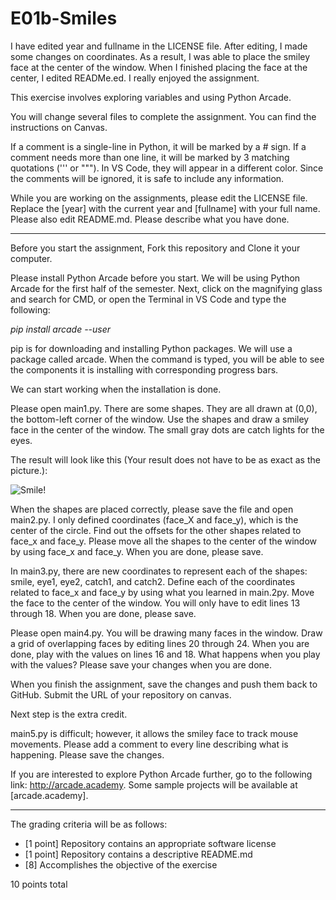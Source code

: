 # E01b-Smiles
I have edited year and fullname in the LICENSE file. After editing, I made some changes on coordinates. As a result, I was able to place the smiley face at the center of the window. When I finished placing the face at the center, I edited READMe.ed. I really enjoyed the assignment. 

This exercise involves exploring variables and using Python Arcade. 

You will change several files to complete the assignment. You can find the instructions on Canvas.

If a comment is a single-line in Python, it will be marked by a # sign. If a comment needs more than one line, it will be marked by 3 matching quotations (''' or """). In VS Code, they will appear in a different color. Since the comments will be ignored, it is safe to include any information. 

While you are working on the assignments, please edit the LICENSE file. Replace the [year] with the current year and [fullname] with your full name. Please also edit README.md. Please describe what you have done. 

---

Before you start the assignment, Fork this repository and Clone it your computer. 

Please install Python Arcade before you start. We will be using Python Arcade for the first half of the semester. Next, click on the magnifying glass and search for CMD, or open the Terminal in VS Code and type the following:

*pip install arcade --user* 

pip is for downloading and installing Python packages. We will use a package called arcade. When the command is typed, you will be able to see the components it is installing with corresponding progress bars. 

We can start working when the installation is done.

Please open main1.py. There are some shapes. They are all drawn at (0,0), the bottom-left corner of the window. Use the shapes and draw a smiley face in the center of the window. The small gray dots are catch lights for the eyes. 

The result will look like this (Your result does not have to be as exact as the picture.):

![Smile!](https://github.com/BL-MSCH-C220-F19/E01b-Smiles/blob/master/smile.png) 

When the shapes are placed correctly, please save the file and open main2.py. I only defined coordinates (face_X and face_y), which is the center of the circle. Find out the offsets for the other shapes related to face_x and face_y. Please move all the shapes to the center of the window by using face_x and face_y. When you are done, please save.


In main3.py, there are new coordinates to represent each of the shapes: smile, eye1, eye2, catch1, and catch2. Define each of the coordinates related to face_x and face_y by using what you learned in main.2py. Move the face to the center of the window. You will only have to edit lines 13 through 18. When you are done, please save. 

Please open main4.py. You will be drawing many faces in the window. Draw a grid of overlapping faces by editing lines 20 through 24. When you are done, play with the values on lines 16 and 18. What happens when you play with the values? Please save your changes when you are done. 

When you finish the assignment, save the changes and push them back to GitHub. Submit the URL of your repository on canvas.

Next step is the extra credit. 

main5.py is difficult; however, it allows the smiley face to track mouse movements. Please add a comment to every line describing what is happening. Please save the changes. 

If you are interested to explore Python Arcade further, go to the following link: http://arcade.academy. Some sample projects will be available at [arcade.academy].

---

The grading criteria will be as follows:

* [1 point] Repository contains an appropriate software license
* [1 point] Repository contains a descriptive README.md
* [8] Accomplishes the objective of the exercise

10 points total
